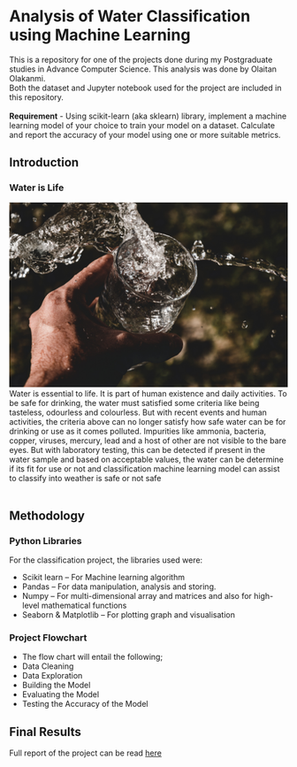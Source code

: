 # Analysis of Water Classification using Machine Learning
This is a repository for one of the projects done during my Postgraduate studies in Advance Computer Science. This analysis was done by Olaitan Olakanmi.  <br />
Both the dataset and Jupyter notebook used for the project are included in this repository.  <br />
<br />
**Requirement** - Using scikit-learn (aka sklearn) library, implement a machine learning model of your choice to train your model on a dataset. Calculate and report the accuracy of your model using one or more suitable metrics.
## Introduction
### Water is Life <br />
![alt text](https://github.com/holyton23/Water-Classification/blob/main/watersplash.jpg) <br />
Water is essential to life. It is part of human existence and daily activities. To be safe for drinking, the water must satisfied some criteria like being tasteless, odourless and colourless. But with recent events and human activities, the criteria above can no longer satisfy how safe water can be for drinking or use as it comes polluted. Impurities like ammonia, bacteria, copper, viruses, mercury, lead and a host of other are not visible to the bare eyes.
But with laboratory testing, this can be detected if present in the water sample and based on acceptable values, the water can be determine if its fit for use or not and classification machine learning model can assist to classify into weather is safe or not safe  <br /><br />
## Methodology
### Python Libraries
For the classification project, the libraries used were:
* Scikit learn – For Machine learning algorithm
* Pandas – For data manipulation, analysis and storing.
* Numpy – For multi-dimensional array and matrices and also for high-level mathematical functions
* Seaborn & Matplotlib – For plotting graph and visualisation

### Project Flowchart
* The flow chart will entail the following;
* Data Cleaning
* Data Exploration
* Building the Model
* Evaluating the Model
* Testing the Accuracy of the Model

## Final Results
Full report of the project can be read 
[here](https://github.com/holyton23/Water-Classification/blob/main/Water%20Quality%20Classification%20Report.docx)

